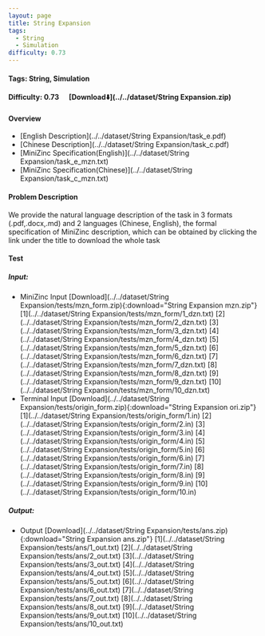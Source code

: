 ```yaml
---
layout: page
title: String Expansion
tags:
  - String
  - Simulation
difficulty: 0.73
---
```

#### Tags: String, Simulation

#### Difficulty: 0.73 &nbsp;&nbsp;&nbsp;&nbsp; [Download⬇️](../../dataset/String Expansion.zip)

#### Overview

- [English Description](../../dataset/String Expansion/task_e.pdf)
- [Chinese Description](../../dataset/String Expansion/task_c.pdf)
- [MiniZinc Specification(English)](../../dataset/String Expansion/task_e_mzn.txt)
- [MiniZinc Specification(Chinese)](../../dataset/String Expansion/task_c_mzn.txt)

#### Problem Description

We provide the natural language description of the task in 3 formats (.pdf,.docx,.md) and 2 languages (Chinese, English), the formal specification of MiniZinc description, which can be obtained by clicking the link under the title to download the whole task

#### Test

##### Input:

- MiniZinc Input [Download](../../dataset/String Expansion/tests/mzn_form.zip){:download="String Expansion mzn.zip"} [1](../../dataset/String Expansion/tests/mzn_form/1_dzn.txt) [2](../../dataset/String Expansion/tests/mzn_form/2_dzn.txt) [3](../../dataset/String Expansion/tests/mzn_form/3_dzn.txt) [4](../../dataset/String Expansion/tests/mzn_form/4_dzn.txt) [5](../../dataset/String Expansion/tests/mzn_form/5_dzn.txt) [6](../../dataset/String Expansion/tests/mzn_form/6_dzn.txt) [7](../../dataset/String Expansion/tests/mzn_form/7_dzn.txt) [8](../../dataset/String Expansion/tests/mzn_form/8_dzn.txt) [9](../../dataset/String Expansion/tests/mzn_form/9_dzn.txt) [10](../../dataset/String Expansion/tests/mzn_form/10_dzn.txt)
- Terminal Input [Download](../../dataset/String Expansion/tests/origin_form.zip){:download="String Expansion ori.zip"} [1](../../dataset/String Expansion/tests/origin_form/1.in) [2](../../dataset/String Expansion/tests/origin_form/2.in) [3](../../dataset/String Expansion/tests/origin_form/3.in) [4](../../dataset/String Expansion/tests/origin_form/4.in) [5](../../dataset/String Expansion/tests/origin_form/5.in) [6](../../dataset/String Expansion/tests/origin_form/6.in) [7](../../dataset/String Expansion/tests/origin_form/7.in) [8](../../dataset/String Expansion/tests/origin_form/8.in) [9](../../dataset/String Expansion/tests/origin_form/9.in) [10](../../dataset/String Expansion/tests/origin_form/10.in)

##### Output:

- Output [Download](../../dataset/String Expansion/tests/ans.zip){:download="String Expansion ans.zip"} [1](../../dataset/String Expansion/tests/ans/1_out.txt) [2](../../dataset/String Expansion/tests/ans/2_out.txt) [3](../../dataset/String Expansion/tests/ans/3_out.txt) [4](../../dataset/String Expansion/tests/ans/4_out.txt) [5](../../dataset/String Expansion/tests/ans/5_out.txt) [6](../../dataset/String Expansion/tests/ans/6_out.txt) [7](../../dataset/String Expansion/tests/ans/7_out.txt) [8](../../dataset/String Expansion/tests/ans/8_out.txt) [9](../../dataset/String Expansion/tests/ans/9_out.txt) [10](../../dataset/String Expansion/tests/ans/10_out.txt)
